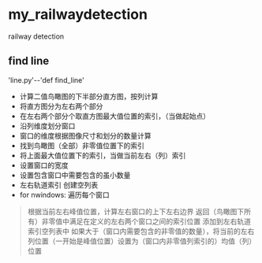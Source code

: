 # my_railwaydetection
railway detection

## find line
'line.py'--'def find_line'
- 计算二值鸟瞰图的下半部分直方图，按列计算
- 将直方图分为左右两个部分
- 在左右两个部分个取直方图最大值位置的索引，（当做起始点）
- 沿列维度划分窗口
- 窗口的维度根据图像尺寸和划分的数量计算
- 找到鸟瞰图（全部）非零值位置下的索引
- 将上面最大值位置下的索引，当做当前左右（列）索引
- 设置窗口的宽度
- 设置包含窗口中需要包含的虽小数量
- 左右轨道索引 创建空列表
- for nwindows: 遍历每个窗口
> 根据当前左右峰值位置，计算左右窗口的上下左右边界
> 返回（鸟瞰图下所有）非零值中满足在定义的左右两个窗口之间的索引位置
> 添加到左右轨道索引空列表中
> 如果大于（窗口内需要包含的非零值的数量），将当前的左右列位置（一开始是峰值位置）设置为（窗口内非零值列索引的）均值（列）位置
>